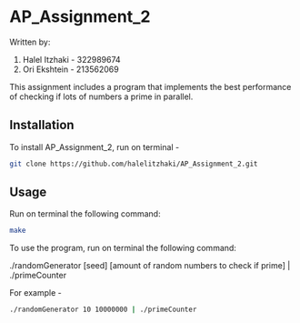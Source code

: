 # AP_Assignment_2

Written by:
1. Halel Itzhaki - 322989674
2. Ori Ekshtein - 213562069

This assignment includes a program that implements the best performance of checking if lots of numbers a prime in parallel.

## Installation

To install AP_Assignment_2, run on terminal - 
```bash
git clone https://github.com/halelitzhaki/AP_Assignment_2.git
```

## Usage

Run on terminal the following command:
```bash
make
```

To use the program, run on terminal the following command:

./randomGenerator [seed] [amount of random numbers to check if prime] | ./primeCounter

For example - 
```bash
./randomGenerator 10 10000000 | ./primeCounter
```
